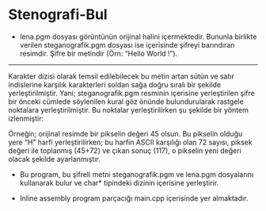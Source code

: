 # Stenografi-Bul


* lena.pgm dosyası görüntünün orijinal halini içermektedir. Bununla birlikte verilen steganografik.pgm dosyası ise içerisinde şifreyi barındıran resimdir. Şifre bir metindir (Örn: “Hello World !”). 

***

Karakter dizisi olarak temsil edilebilecek bu metin artan sütün ve satır indislerine karşılık karakterleri soldan sağa doğru sıralı bir şekilde yerleştirilmiştir. Yani; steganografik.pgm resminin içerisine yerleştirilen şifre bir önceki cümlede söylenilen kural göz önünde bulundurularak rastgele noktalara yerleştirilmiştir. Bu noktalar yerleştirilirken şu şekilde bir yöntem izlenmiştir:

Örneğin; orijinal resimde bir pikselin değeri 45 olsun. Bu pikselin olduğu yere “H” harfi yerleştirilirken; bu harfin ASCII karşılığı olan 72 sayısı, piksek değeri ile toplanmış (45+72) ve çıkan sonuç (117), o pikselin yeni değeri olacak şekilde ayarlanmıştır. 

* Bu program, bu şifreli metni steganografik.pgm ve lena.pgm dosyalarını kullanarak bulur ve char* tipindeki dizinin içerisine yerleştirir. 

* Inline assembly program parçacığı main.cpp içerisinde yer almaktadır.
